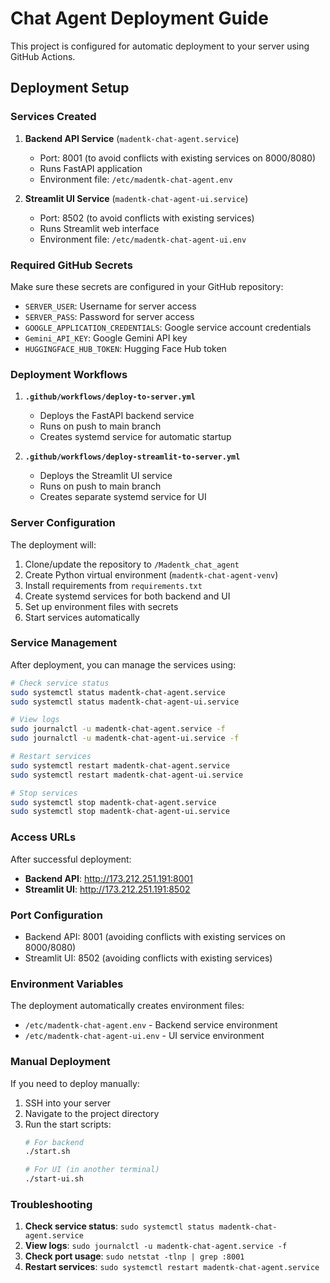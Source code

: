 # Chat Agent Deployment Guide

This project is configured for automatic deployment to your server using GitHub Actions.

## Deployment Setup

### Services Created

1. **Backend API Service** (`madentk-chat-agent.service`)
   - Port: 8001 (to avoid conflicts with existing services on 8000/8080)
   - Runs FastAPI application
   - Environment file: `/etc/madentk-chat-agent.env`

2. **Streamlit UI Service** (`madentk-chat-agent-ui.service`)
   - Port: 8502 (to avoid conflicts with existing services)
   - Runs Streamlit web interface
   - Environment file: `/etc/madentk-chat-agent-ui.env`

### Required GitHub Secrets

Make sure these secrets are configured in your GitHub repository:

- `SERVER_USER`: Username for server access
- `SERVER_PASS`: Password for server access
- `GOOGLE_APPLICATION_CREDENTIALS`: Google service account credentials
- `Gemini_API_KEY`: Google Gemini API key
- `HUGGINGFACE_HUB_TOKEN`: Hugging Face Hub token

### Deployment Workflows

1. **`.github/workflows/deploy-to-server.yml`**
   - Deploys the FastAPI backend service
   - Runs on push to main branch
   - Creates systemd service for automatic startup

2. **`.github/workflows/deploy-streamlit-to-server.yml`**
   - Deploys the Streamlit UI service
   - Runs on push to main branch
   - Creates separate systemd service for UI

### Server Configuration

The deployment will:

1. Clone/update the repository to `/Madentk_chat_agent`
2. Create Python virtual environment (`madentk-chat-agent-venv`)
3. Install requirements from `requirements.txt`
4. Create systemd services for both backend and UI
5. Set up environment files with secrets
6. Start services automatically

### Service Management

After deployment, you can manage the services using:

```bash
# Check service status
sudo systemctl status madentk-chat-agent.service
sudo systemctl status madentk-chat-agent-ui.service

# View logs
sudo journalctl -u madentk-chat-agent.service -f
sudo journalctl -u madentk-chat-agent-ui.service -f

# Restart services
sudo systemctl restart madentk-chat-agent.service
sudo systemctl restart madentk-chat-agent-ui.service

# Stop services
sudo systemctl stop madentk-chat-agent.service
sudo systemctl stop madentk-chat-agent-ui.service
```

### Access URLs

After successful deployment:

- **Backend API**: http://173.212.251.191:8001
- **Streamlit UI**: http://173.212.251.191:8502

### Port Configuration

- Backend API: 8001 (avoiding conflicts with existing services on 8000/8080)
- Streamlit UI: 8502 (avoiding conflicts with existing services)

### Environment Variables

The deployment automatically creates environment files:

- `/etc/madentk-chat-agent.env` - Backend service environment
- `/etc/madentk-chat-agent-ui.env` - UI service environment

### Manual Deployment

If you need to deploy manually:

1. SSH into your server
2. Navigate to the project directory
3. Run the start scripts:
   ```bash
   # For backend
   ./start.sh
   
   # For UI (in another terminal)
   ./start-ui.sh
   ```

### Troubleshooting

1. **Check service status**: `sudo systemctl status madentk-chat-agent.service`
2. **View logs**: `sudo journalctl -u madentk-chat-agent.service -f`
3. **Check port usage**: `sudo netstat -tlnp | grep :8001`
4. **Restart services**: `sudo systemctl restart madentk-chat-agent.service`
